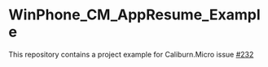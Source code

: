 # WinPhone_CM_AppResume_Example

This repository contains a project example for Caliburn.Micro issue [#232](https://github.com/Caliburn-Micro/Caliburn.Micro/issues/232)
